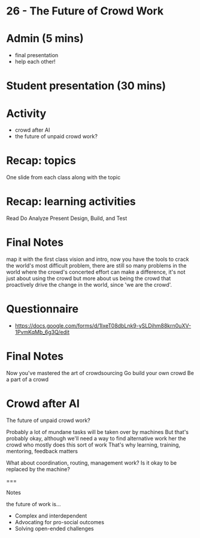 # 26 - The Future of Crowd Work

# Admin (5 mins)
- final presentation
- help each other!

# Student presentation (30 mins)


# Activity
- crowd after AI
- the future of unpaid crowd work?


# Recap: topics
One slide from each class along with the topic

# Recap: learning activities
Read
Do
Analyze
Present
Design, Build, and Test


# Final Notes

map it with the first class vision and intro, now you have the tools to crack the world's most difficult problem, there are still so many problems in the world where the crowd's concerted effort can make a difference, it's not just about using the crowd but more about us being the crowd that proactively drive the change in the world, since 'we are the crowd'. 


# Questionnaire
- https://docs.google.com/forms/d/1IxeT08dbLnk9-ySLDihm88krn0uXV-1PvmKqMb_6g3Q/edit

# Final Notes
Now you've mastered the art of crowdsourcing
Go build your own crowd
Be a part of a crowd

# Crowd after AI

The future of unpaid crowd work?


Probably a lot of mundane tasks will be taken over by machines
But that's probably okay, although we'll need a way to find alternative work her the crowd who mostly does this sort of work
That's why learning, training, mentoring, feedback matters

What about coordination, routing, management work?
Is it okay to be replaced by the machine?



===

Notes

the future of work is…
- Complex and interdependent
- Advocating for pro-social outcomes
- Solving open-ended challenges



